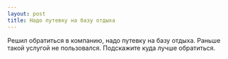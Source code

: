 ```yaml
---
layout: post 
title: Надо путевку на базу отдыха 
--- 
```

Решил обратиться в компанию, надо путевку на базу отдыха. Раньше такой услугой не пользовался. Подскажите куда лучше обратиться.